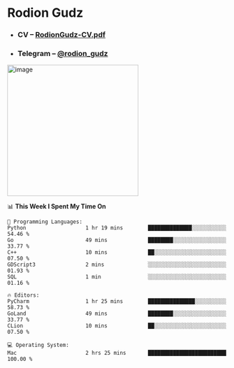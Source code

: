 # Rodion Gudz

- ### CV – [RodionGudz-CV.pdf](https://github.com/rodion-gudz/rodion-gudz/files/12832647/RodionGudz-CV.pdf)
- ### Telegram – [@rodion_gudz](https://t.me/rodion_gudz)


<img width="300" alt="image" src="https://github.com/rodion-gudz/rodion-gudz/assets/67208948/ca1bebe0-6f31-4741-a633-2bb06e532e30">


<!--START_SECTION:waka-->
📊 **This Week I Spent My Time On** 

```text
💬 Programming Languages: 
Python                   1 hr 19 mins        ██████████████░░░░░░░░░░░   54.46 % 
Go                       49 mins             ████████░░░░░░░░░░░░░░░░░   33.77 % 
C++                      10 mins             ██░░░░░░░░░░░░░░░░░░░░░░░   07.50 % 
GDScript3                2 mins              ░░░░░░░░░░░░░░░░░░░░░░░░░   01.93 % 
SQL                      1 min               ░░░░░░░░░░░░░░░░░░░░░░░░░   01.16 % 

🔥 Editors: 
PyCharm                  1 hr 25 mins        ███████████████░░░░░░░░░░   58.73 % 
GoLand                   49 mins             ████████░░░░░░░░░░░░░░░░░   33.77 % 
CLion                    10 mins             ██░░░░░░░░░░░░░░░░░░░░░░░   07.50 % 

💻 Operating System: 
Mac                      2 hrs 25 mins       █████████████████████████   100.00 % 
```


<!--END_SECTION:waka-->
